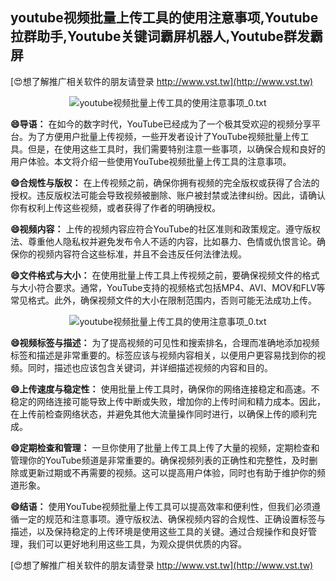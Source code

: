 ## **youtube视频批量上传工具的使用注意事项,Youtube拉群助手,Youtube关键词霸屏机器人,Youtube群发霸屏**

[😍想了解推广相关软件的朋友请登录 http://www.vst.tw](http://www.vst.tw)

 <center><img src="https://vst.tw/MP4/tuiguang/png/1.png" alt="youtube视频批量上传工具的使用注意事项_0.txt"></center>

**😄导语：**
在如今的数字时代，YouTube已经成为了一个极其受欢迎的视频分享平台。为了方便用户批量上传视频，一些开发者设计了YouTube视频批量上传工具。但是，在使用这些工具时，我们需要特别注意一些事项，以确保合规和良好的用户体验。本文将介绍一些使用YouTube视频批量上传工具的注意事项。

**😄合规性与版权：**
在上传视频之前，确保你拥有视频的完全版权或获得了合法的授权。违反版权法可能会导致视频被删除、账户被封禁或法律纠纷。因此，请确认你有权利上传这些视频，或者获得了作者的明确授权。

**😄视频内容：**
上传的视频内容应符合YouTube的社区准则和政策规定。遵守版权法、尊重他人隐私权并避免发布令人不适的内容，比如暴力、色情或仇恨言论。确保你的视频内容符合这些标准，并且不会违反任何法律法规。

**😄文件格式与大小：**
在使用批量上传工具上传视频之前，要确保视频文件的格式与大小符合要求。通常，YouTube支持的视频格式包括MP4、AVI、MOV和FLV等常见格式。此外，确保视频文件的大小在限制范围内，否则可能无法成功上传。

 <center><img src="https://vst.tw/MP4/tuiguang/png/4.png" alt="youtube视频批量上传工具的使用注意事项_0.txt"></center>

**😄视频标签与描述：**
为了提高视频的可见性和搜索排名，合理而准确地添加视频标签和描述是非常重要的。标签应该与视频内容相关，以便用户更容易找到你的视频。同时，描述也应该包含关键词，并详细描述视频的内容和目的。

**😄上传速度与稳定性：**
使用批量上传工具时，确保你的网络连接稳定和高速。不稳定的网络连接可能导致上传中断或失败，增加你的上传时间和精力成本。因此，在上传前检查网络状态，并避免其他大流量操作同时进行，以确保上传的顺利完成。

**😄定期检查和管理：**
一旦你使用了批量上传工具上传了大量的视频，定期检查和管理你的YouTube频道是非常重要的。确保视频列表的正确性和完整性，及时删除或更新过期或不再需要的视频。这可以提高用户体验，同时也有助于维护你的频道形象。

**😄结语：**
使用YouTube视频批量上传工具可以提高效率和便利性，但我们必须遵循一定的规范和注意事项。遵守版权法、确保视频内容的合规性、正确设置标签与描述，以及保持稳定的上传环境是使用这些工具的关键。通过合规操作和良好管理，我们可以更好地利用这些工具，为观众提供优质的内容。

[😍想了解推广相关软件的朋友请登录 http://www.vst.tw](http://www.vst.tw)



